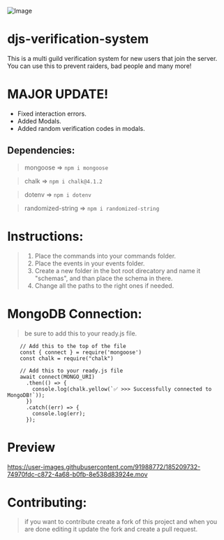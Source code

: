 ![Image](https://cdn.discordapp.com/attachments/958005633788030997/1009120998106345554/Verification_System.png)

# djs-verification-system
This is a multi guild verification system for new users that join the server. You can use this to prevent raiders, bad people and many more! 

# MAJOR UPDATE!
- Fixed interaction errors.
- Added Modals.
- Added random verification codes in modals.

## Dependencies:
> mongoose => `npm i mongoose`

> chalk => `npm i chalk@4.1.2`

> dotenv => `npm i dotenv`

> randomized-string => `npm i randomized-string`

# Instructions:
> 1. Place the commands into your commands folder.
> 2. Place the events in your events folder.
> 3. Create a new folder in the bot root direcatory and name it "schemas", and than place the schema in there.
> 4. Change all the paths to the right ones if needed.

# MongoDB Connection:
> be sure to add this to your ready.js file.
```
    // Add this to the top of the file
    const { connect } = require('mongoose')
    const chalk = require("chalk")
    
    // Add this to your ready.js file
    await connect(MONGO_URI)
      .then(() => {
        console.log(chalk.yellow(`✅ >>> Successfully connected to MongoDB!`));
      })
      .catch((err) => {
        console.log(err);
      });
```

# Preview
https://user-images.githubusercontent.com/91988772/185209732-74970fdc-c872-4a68-b0fb-8e538d83924e.mov


# Contributing:
> if you want to contribute create a fork of this project and when you are done editing it update the fork and create a pull request.
